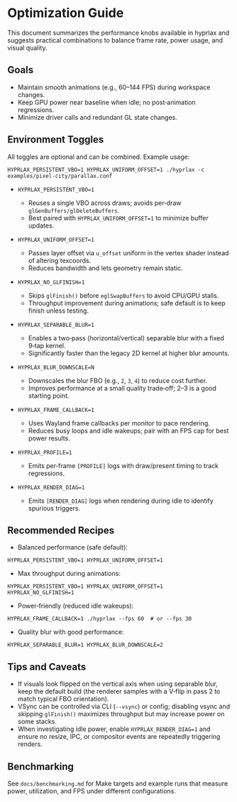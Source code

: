 # Optimization Guide

This document summarizes the performance knobs available in hyprlax and suggests practical combinations to balance frame rate, power usage, and visual quality.

## Goals
- Maintain smooth animations (e.g., 60–144 FPS) during workspace changes.
- Keep GPU power near baseline when idle; no post‑animation regressions.
- Minimize driver calls and redundant GL state changes.

## Environment Toggles
All toggles are optional and can be combined. Example usage:
```
HYPRLAX_PERSISTENT_VBO=1 HYPRLAX_UNIFORM_OFFSET=1 ./hyprlax -c examples/pixel-city/parallax.conf
```

- `HYPRLAX_PERSISTENT_VBO=1`
  - Reuses a single VBO across draws; avoids per‑draw `glGenBuffers/glDeleteBuffers`.
  - Best paired with `HYPRLAX_UNIFORM_OFFSET=1` to minimize buffer updates.

- `HYPRLAX_UNIFORM_OFFSET=1`
  - Passes layer offset via `u_offset` uniform in the vertex shader instead of altering texcoords.
  - Reduces bandwidth and lets geometry remain static.

- `HYPRLAX_NO_GLFINISH=1`
  - Skips `glFinish()` before `eglSwapBuffers` to avoid CPU/GPU stalls.
  - Throughput improvement during animations; safe default is to keep finish unless testing.

- `HYPRLAX_SEPARABLE_BLUR=1`
  - Enables a two‑pass (horizontal/vertical) separable blur with a fixed 9‑tap kernel.
  - Significantly faster than the legacy 2D kernel at higher blur amounts.

- `HYPRLAX_BLUR_DOWNSCALE=N`
  - Downscales the blur FBO (e.g., `2`, `3`, `4`) to reduce cost further.
  - Improves performance at a small quality trade‑off; 2–3 is a good starting point.

- `HYPRLAX_FRAME_CALLBACK=1`
  - Uses Wayland frame callbacks per monitor to pace rendering.
  - Reduces busy loops and idle wakeups; pair with an FPS cap for best power results.

- `HYPRLAX_PROFILE=1`
  - Emits per‑frame `[PROFILE]` logs with draw/present timing to track regressions.

- `HYPRLAX_RENDER_DIAG=1`
  - Emits `[RENDER_DIAG]` logs when rendering during idle to identify spurious triggers.

## Recommended Recipes

- Balanced performance (safe default):
```
HYPRLAX_PERSISTENT_VBO=1 HYPRLAX_UNIFORM_OFFSET=1
```

- Max throughput during animations:
```
HYPRLAX_PERSISTENT_VBO=1 HYPRLAX_UNIFORM_OFFSET=1 HYPRLAX_NO_GLFINISH=1
```

- Power‑friendly (reduced idle wakeups):
```
HYPRLAX_FRAME_CALLBACK=1 ./hyprlax --fps 60  # or --fps 30
```

- Quality blur with good performance:
```
HYPRLAX_SEPARABLE_BLUR=1 HYPRLAX_BLUR_DOWNSCALE=2
```

## Tips and Caveats
- If visuals look flipped on the vertical axis when using separable blur, keep the default build (the renderer samples with a V‑flip in pass 2 to match typical FBO orientation).
- VSync can be controlled via CLI (`--vsync`) or config; disabling vsync and skipping `glFinish()` maximizes throughput but may increase power on some stacks.
- When investigating idle power, enable `HYPRLAX_RENDER_DIAG=1` and ensure no resize, IPC, or compositor events are repeatedly triggering renders.

## Benchmarking
See `docs/benchmarking.md` for Make targets and example runs that measure power, utilization, and FPS under different configurations.

